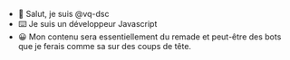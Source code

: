 - 👋 Salut, je suis @vq-dsc
- ⌨️ Je suis un développeur Javascript
- 😀 Mon contenu sera essentiellement du remade et peut-être des bots que je ferais comme sa sur des coups de tête.

<!--
**vq-dsc/vq-dsc** is a ✨ _special_ ✨ repository because its `README.md` (this file) appears on your GitHub profile.

Here are some ideas to get you started:

- 🔭 I’m currently working on ...
- 🌱 I’m currently learning ...
- 👯 I’m looking to collaborate on ...
- 🤔 I’m looking for help with ...
- 💬 Ask me about ...
- 📫 How to reach me: ...
- 😄 Pronouns: ...
- ⚡ Fun fact: ...
-->

